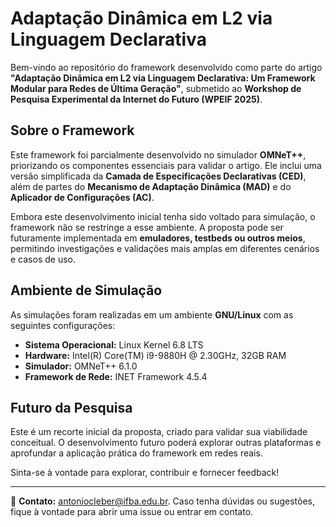 # Adaptação Dinâmica em L2 via Linguagem Declarativa

Bem-vindo ao repositório do framework desenvolvido como parte do artigo **"Adaptação Dinâmica em L2 via Linguagem Declarativa: Um Framework Modular para Redes de Última Geração"**, submetido ao **Workshop de Pesquisa Experimental da Internet do Futuro (WPEIF 2025)**.


## Sobre o Framework

Este framework foi parcialmente desenvolvido no simulador **OMNeT++**, priorizando os componentes essenciais para validar o artigo. Ele inclui uma versão simplificada da **Camada de Especificações Declarativas (CED)**, além de partes do **Mecanismo de Adaptação Dinâmica (MAD)** e do **Aplicador de Configurações (AC)**.

Embora este desenvolvimento inicial tenha sido voltado para simulação, o framework não se restringe a esse ambiente. A proposta pode ser futuramente implementada em **emuladores, testbeds ou outros meios**, permitindo investigações e validações mais amplas em diferentes cenários e casos de uso.


## Ambiente de Simulação

As simulações foram realizadas em um ambiente **GNU/Linux** com as seguintes configurações:

- **Sistema Operacional:** Linux Kernel 6.8 LTS
- **Hardware:** Intel(R) Core(TM) i9-9880H @ 2.30GHz, 32GB RAM
- **Simulador:** OMNeT++ 6.1.0
- **Framework de Rede:** INET Framework 4.5.4


## Futuro da Pesquisa

Este é um recorte inicial da proposta, criado para validar sua viabilidade conceitual. O desenvolvimento futuro poderá explorar outras plataformas e aprofundar a aplicação prática do framework em redes reais.

Sinta-se à vontade para explorar, contribuir e fornecer feedback!


---

📌 **Contato:** antoniocleber@ifba.edu.br. Caso tenha dúvidas ou sugestões, fique à vontade para abrir uma issue ou entrar em contato.

